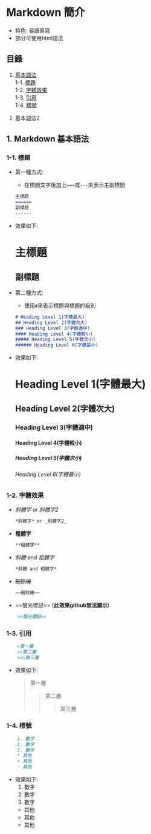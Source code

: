 # Markdown 簡介
* 特色: 易讀易寫
* 部分可使用html語法
## 目錄
1. [基本語法](https://github.com/Wilhelmine21/Markdown#1-Markdown-基本語法)  
    1-1. [標題](https://github.com/Wilhelmine21/Markdown#1-1-標題)  
    1-2. [字體效果](https://github.com/Wilhelmine21/Markdown#1-2-字體效果)  
    1-3. [引用](https://github.com/Wilhelmine21/Markdown#1-3-引用)  
    1-4. [標號](https://github.com/Wilhelmine21/Markdown#1-4-標號)   

2. 基本語法2
## 1. Markdown 基本語法
### 1-1. 標題
* 第一種方式:
    * 在標題文字後加上`===`或`---`來表示主副標題
    ```Markdown
    主標題
    ======
    副標題
    ------
    ```
* 效果如下:

    主標題
    ======
    副標題
    ------

* 第二種方式:
    * 使用`#`來表示標題與標題的級別
    ```Markdown
    # Heading Level 1(字體最大)
    ## Heading Level 2(字體次大)
    ### Heading Level 3(字體適中)
    #### Heading Level 4(字體較小)
    ##### Heading Level 5(字體次小)
    ###### Heading Level 6(字體最小)
    ```
* 效果如下:

    # Heading Level 1(字體最大)
    ## Heading Level 2(字體次大)
    ### Heading Level 3(字體適中)
    #### Heading Level 4(字體較小)
    ##### Heading Level 5(字體次小)
    ###### Heading Level 6(字體最小)

### 1-2. 字體效果
* *斜體字* or _斜體字2_
    ```Markdown
    *斜體字* or _斜體字2_
    ```
* **粗體字**
    ```Markdown
    **粗體字**
    ```
* *斜體 and 粗體字*
    ```Markdown
    *斜體 and 粗體字*
    ```
* ~~刪除線~~
    ```Markdown
    ~~刪除線~~
    ```
<!-- * 文字^上標^ or 文字~下標~
    ```Markdown
    文字^上標^ or 文字~下標~
    ```
* ++底線++
    ```Markdown
    ++底線++
    ``` -->
* ==螢光標記== (**此效果github無法顯示**)
```Markdown 
    ==螢光標記==
```
### 1-3. 引用
```Markdown 
    >第一層
    >>第二層
    >>>第三層
```
* 效果如下:
    >第一層
    >>第二層
    >>>第三層
### 1-4. 標號
```Markdown 
    1. 數字
    2. 數字
    3. 數字
    * 其他
    + 其他
    - 其他
```
* 效果如下:
    1. 數字
    2. 數字
    3. 數字
    * 其他
    + 其他
    - 其他